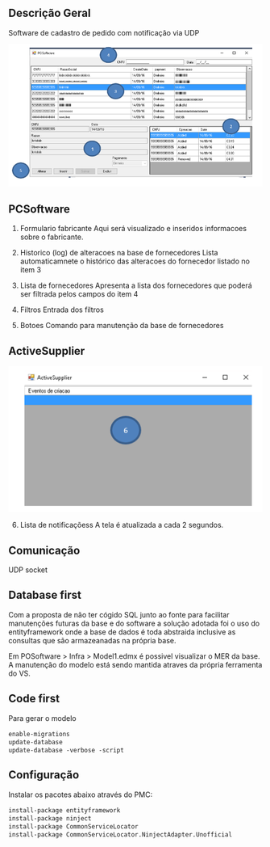 ## Descrição Geral

Software de cadastro de pedido com notificação via UDP

![PCSoftware](images/pcsoftware.png)

## PCSoftware

1. Formulario fabricante
    Aqui será visualizado e inseridos informacoes sobre o fabricante.

2. Historico (log) de alteracoes  na base de fornecedores
    Lista automaticamnete o histórico das alteracoes do fornecedor listado no item 3

3. Lista de fornecedores
   Apresenta a lista dos fornecedores que poderá ser filtrada pelos campos do item 4

4. Filtros
   Entrada dos filtros

5. Botoes
   Comando para manutenção da base de fornecedores

## ActiveSupplier

![ActiveSupplier](images/activesupplier.png)

6. Lista de notificaçõess
    A tela é atualizada a cada 2 segundos.



## Comunicação

UDP socket

## Database first

Com a proposta de não ter cógido SQL junto ao fonte para facilitar manutenções futuras da base e do software 
a solução adotada foi o uso do entityframework onde a base de dados é toda abstraida inclusive as consultas 
que são armazeanadas na própria base.

Em POSoftware > Infra > Model1.edmx é possivel visualizar o MER da base. A manutenção do modelo está sendo 
mantida atraves da própria ferramenta do VS. 

## Code first

Para gerar o modelo

    enable-migrations
    update-database
    update-database -verbose -script

## Configuração 

Instalar os pacotes abaixo através do PMC:

    install-package entityframework
    install-package ninject
    install-package CommonServiceLocator
    install-package CommonServiceLocator.NinjectAdapter.Unofficial
